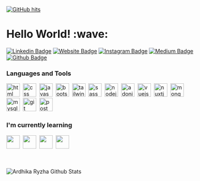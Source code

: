 <a href="https://github.com/ardhikarn/ardhikarn" target="_blank"><img alt="GitHub hits" src="https://img.shields.io/github/last-commit/ardhikarn/ardhikarn?label=profile%20updated&style=flat-square"></a>

<h1>Hello World! :wave:</h1>

[![Linkedin Badge](https://img.shields.io/badge/-LinkedIn-0e76a8?style=flat-square&logo=Linkedin&logoColor=white)](https://www.linkedin.com/in/ardhikarn/)
[![Website Badge](https://img.shields.io/badge/Website-3b5998?style=flat-square&logo=google-chrome&logoColor=white)](https://rythzid.xyz)
[![Instagram Badge](https://img.shields.io/badge/-Instagram-e4405f?style=flat-square&logo=Instagram&logoColor=white)](https://instagram.com/ardhikarn)
[![Medium Badge](https://img.shields.io/badge/Medium-12100E?style=flat-square&logo=medium&logoColor=white)](https://medium.com/ardhikarn-dev)
[![Github Badge](https://img.shields.io/badge/Github-181717?style=flat-square&logo=GitHub&logoColor=white)](https://github.com/ardhikarn)

<h3>Languages and Tools</h3>
<span><img src="https://cdn.jsdelivr.net/gh/devicons/devicon@latest/icons/html5/html5-plain.svg" alt="html" width="35px"></span>&nbsp;
<span><img src="https://cdn.jsdelivr.net/gh/devicons/devicon@latest/icons/css3/css3-plain.svg" alt="css" width="35px"></span>&nbsp;
<span><img src="https://cdn.jsdelivr.net/gh/devicons/devicon@latest/icons/javascript/javascript-original.svg" alt="javascript" width="35px"></span>&nbsp;
<span><img src="https://cdn.jsdelivr.net/gh/devicons/devicon@latest/icons/bootstrap/bootstrap-original.svg" alt="bootstrap" width="35px"></span>&nbsp;
<span><img src="https://cdn.jsdelivr.net/gh/devicons/devicon@latest/icons/tailwindcss/tailwindcss-plain.svg" alt="tailwind" width="35px"></span>&nbsp;
<span><img src="https://cdn.jsdelivr.net/gh/devicons/devicon/icons/sass/sass-original.svg" alt="sass" width="35px"></span>&nbsp;
<span><img src="https://cdn.jsdelivr.net/gh/devicons/devicon@latest/icons/nodejs/nodejs-plain.svg" alt="nodejs" width="35px"></span>&nbsp;
<span><img src="https://cdn.jsdelivr.net/gh/devicons/devicon@latest/icons/adonisjs/adonisjs-original.svg" alt="adonisjs" width="35px"></span>&nbsp;
<span><img src="https://cdn.jsdelivr.net/gh/devicons/devicon@latest/icons/vuejs/vuejs-original.svg" alt="vuejs" width="35px"></span>&nbsp;
<span><img src="https://cdn.jsdelivr.net/gh/devicons/devicon@latest/icons/nuxtjs/nuxtjs-original.svg" alt="nuxtjs" width="35px"></span>&nbsp;
<span><img src="https://cdn.jsdelivr.net/gh/devicons/devicon@latest/icons/mongodb/mongodb-original.svg" alt="mongodb" width="35px"></span>&nbsp;
<span><img src="https://cdn.jsdelivr.net/gh/devicons/devicon@latest/icons/mysql/mysql-original.svg" alt="mysql" width="35px"></span>&nbsp;
<span><img src="https://cdn.jsdelivr.net/gh/devicons/devicon@latest/icons/git/git-original.svg" alt="git" width="35px"></span>&nbsp;
<span><img src="https://cdn.jsdelivr.net/npm/simple-icons@3.13.0/icons/postman.svg" alt="postman" width="35px"></span>&nbsp;

<h3>I'm currently learning</h3>
<span><img src="https://cdn.jsdelivr.net/gh/devicons/devicon@latest/icons/typescript/typescript-original.svg" width="35px"></span>&nbsp;
<span><img src="https://cdn.jsdelivr.net/gh/devicons/devicon@latest/icons/react/react-original.svg" width="35px"></span>&nbsp;
<span><img src="https://cdn.jsdelivr.net/gh/devicons/devicon/icons/nextjs/nextjs-original-wordmark.svg" width="35px"></span>&nbsp;
<span><img src="https://cdn.jsdelivr.net/gh/devicons/devicon/icons/go/go-original-wordmark.svg" width="35px"></span>

<br>
<br>
<br>

![Ardhika Ryzha Github Stats](https://github-readme-stats.vercel.app/api?username=ardhikarn&count_private=true&show_icons=true&theme=github_dark&include_all_commits=true)
